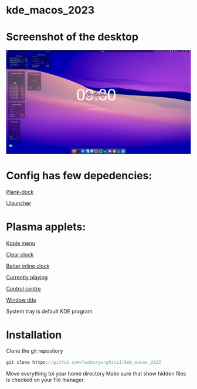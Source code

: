 # kde_macos_2023

# Screenshot of the desktop

![Alt text](https://raw.githubusercontent.com/hamburgerghini1/kde_macos_2023/main/Screenshot_20230207_093029.png?token=GHSAT0AAAAAAB535XQQJMZRKW4EJGS6S3E6Y7B72GQ)

# Config has few depedencies:
[Plank-dock](https://github.com/ricotz/plank)

[Ulauncher](https://github.com/Ulauncher/Ulauncher)

# Plasma applets:
[Kpple menu](https://www.pling.com/p/1384156)

[Clear clock](https://www.pling.com/p/1666554)

[Better inline clock](https://www.pling.com/p/1245902)

[Currently playing](https://www.pling.com/p/1821551)

[Control centre](https://www.pling.com/p/1916655)

[Window title](https://www.pling.com/p/1274218)

System tray is default KDE program

# Installation

Clone the git repository
```javascript
git clone https://github.com/hamburgerghini1/kde_macos_2023
```

Move everything toi your home directory
Make sure that show hidden files is checked on your file manager.
